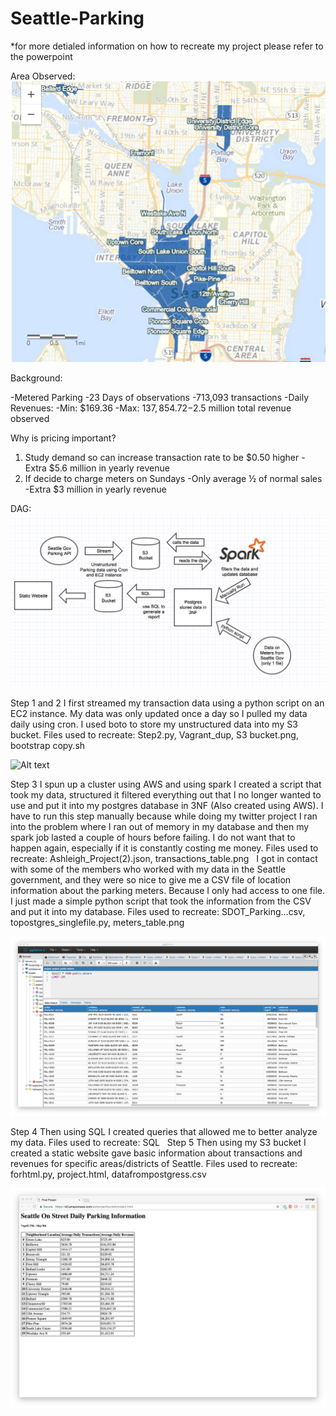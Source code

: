 # Seattle-Parking
*for more detialed information on how to recreate my project please refer to the powerpoint

Area Observed:
![Alt text](areamap.png?raw=true "Title")

Background:

-Metered Parking
-23 Days of observations
-713,093 transactions
-Daily Revenues:
  -Min: $169.36
  -Max: $137,854.72
-$2.5 million total revenue observed

Why is pricing important?
1) Study demand so can increase transaction rate to be $0.50 higher 
  -Extra $5.6 million in yearly revenue
2) If decide to charge meters on Sundays
  -Only average ½ of normal sales
  -Extra $3 million in yearly revenue
  
DAG:
![Alt text](diagram.png?raw=true "Title")
  
  
Step 1 and 2
I first streamed my transaction data using a python script on an EC2 instance. My data was only updated once a day so I pulled my data daily using cron. I used boto to store my unstructured data into my S3 bucket. 
Files used to recreate: Step2.py, Vagrant_dup, S3 bucket.png, bootstrap copy.sh

![Alt text](S3bucket.png?raw=true "Title")

Step 3
I spun up a cluster using AWS and using spark I created a script that took my data, structured it filtered everything out that I no longer wanted to use and put it into my postgres database in 3NF (Also created using AWS). I have to run this step manually because while doing my twitter project I ran into the problem where I ran out of memory in my database and then my spark job lasted a couple of hours before failing. I do not want that to happen again, especially if it is constantly costing me money. 
Files used to recreate: Ashleigh_Project(2).json, transactions_table.png
 
I got in contact with some of the members who worked with my data in the Seattle government, and they were so nice to give me a CSV file of location information about the parking meters. Because I only had access to one file. I just made a simple python script that took the information from the CSV and put it into my database. 
Files used to recreate: SDOT_Parking…csv, topostgres_singlefile.py, meters_table.png

![Alt text](meters_table.png?raw=true "Title")

Step 4
Then using SQL I created queries that allowed me to better analyze my data.
Files used to recreate: SQL
 
Step 5
Then using my S3 bucket I created a static website gave basic information about transactions and revenues for specific areas/districts of Seattle. 
Files used to recreate: forhtml.py, project.html, datafrompostgress.csv

![Alt text](website.png?raw=true "Title")



